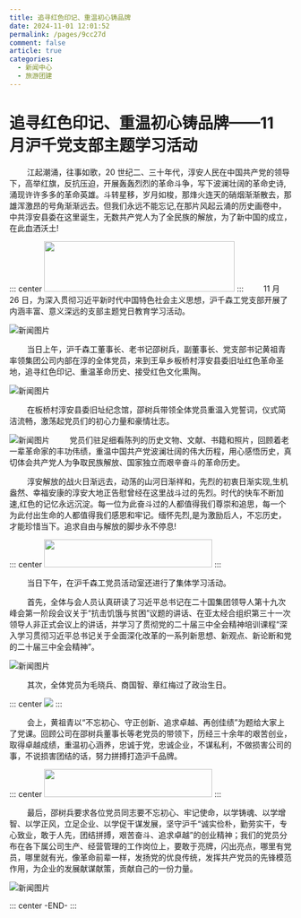 ```yaml
---
title: 追寻红色印记、重温初心铸品牌
date: 2024-11-01 12:01:52
permalink: /pages/9cc27d
comment: false
article: true
categories: 
  - 新闻中心
  - 旅游团建
---
```


# 追寻红色印记、重温初心铸品牌——11 月沪千党支部主题学习活动

&nbsp;&nbsp;&nbsp;&nbsp;&nbsp;&nbsp;&nbsp;&nbsp;江起潮涌，往事如歌，20 世纪二、三十年代，淳安人民在中国共产党的领导下，高举红旗，反抗压迫，开展轰轰烈烈的革命斗争，写下波澜壮阔的革命史诗,涌现许许多多的革命英雄。斗转星移，岁月如梭，那烽火连天的硝烟渐渐散去，那雄浑激昂的号角渐渐远去。但我们永远不能忘记,在那片风起云涌的历史画卷中，中共淳安县委在这里诞生，无数共产党人为了全民族的解放，为了新中国的成立，在此血洒沃土!

::: center
<img src="/news/news001.png" style="width:340px;height:90px;" />
:::
&nbsp;&nbsp;&nbsp;&nbsp;&nbsp;&nbsp;&nbsp;&nbsp;11 月 26 日，为深入贯彻习近平新时代中国特色社会主义思想，沪千森工党支部开展了内涵丰富、意义深远的支部主题党日教育学习活动。
<br/>

![新闻图片](/news/news002.jpg)

&nbsp;&nbsp;&nbsp;&nbsp;&nbsp;&nbsp;&nbsp;&nbsp;当日上午，沪千森工董事长、老书记邵树兵，副董事长、党支部书记黄祖青率领集团公司内部在淳的全体党员，来到王阜乡板桥村淳安县委旧址红色革命圣地，追寻红色印记、重温革命历史、接受红色文化熏陶。
<br/>

![新闻图片](/news/news002.png)

&nbsp;&nbsp;&nbsp;&nbsp;&nbsp;&nbsp;&nbsp;&nbsp;在板桥村淳安县委旧址纪念馆，邵树兵带领全体党员重温入党誓词，仪式简洁流畅，激荡起党员们的初心力量和豪情壮志。
<br/>

![新闻图片](/news/news003.jpg)
&nbsp;&nbsp;&nbsp;&nbsp;&nbsp;&nbsp;&nbsp;&nbsp;党员们驻足细看陈列的历史文物、文献、书籍和照片，回顾着老一辈革命家的丰功伟绩，重温中国共产党波澜壮阔的伟大历程，用心感悟历史，真切体会共产党人为争取民族解放、国家独立而艰辛奋斗的革命历史。

&nbsp;&nbsp;&nbsp;&nbsp;&nbsp;&nbsp;&nbsp;&nbsp;淳安解放的战火日渐远去，动荡的山河日渐祥和，先烈的初衷日渐实现,生机盎然、幸福安康的淳安大地正告慰曾经在这里战斗过的先烈。时代的快车不断加速,红色的记忆永远沉淀。每一位为此奋斗过的人都值得我们尊崇和追思，每一个为此付出生命的人都值得我们感恩和牢记。缅怀先烈,是为激励后人，不忘历史，才能珍惜当下。追求自由与解放的脚步永不停息!

::: center
<img src="/news/news003.png" style="width:300px;height:50px;" />
:::

&nbsp;&nbsp;&nbsp;&nbsp;&nbsp;&nbsp;&nbsp;&nbsp;当日下午，在沪千森工党员活动室还进行了集体学习活动。

&nbsp;&nbsp;&nbsp;&nbsp;&nbsp;&nbsp;&nbsp;&nbsp;首先，全体与会人员认真研读了习近平总书记在二十国集团领导人第十九次峰会第一阶段会议关于“抗击饥饿与贫困”议题的讲话、在亚太经合组织第三十一次领导人非正式会议上的讲话，并学习了贯彻党的二十届三中全会精神培训课程“深入学习贯彻习近平总书记关于全面深化改革的一系列新思想、新观点、新论断和党的二十届三中全会精神”。

![新闻图片](/news/news004.jpg)

&nbsp;&nbsp;&nbsp;&nbsp;&nbsp;&nbsp;&nbsp;&nbsp;其次，全体党员为毛晓兵、商国智、章红梅过了政治生日。

::: center
<img src="/news/news005.jpg" />
:::

&nbsp;&nbsp;&nbsp;&nbsp;&nbsp;&nbsp;&nbsp;&nbsp;会上，黄祖青以“不忘初心、守正创新、追求卓越、再创佳绩”为题给大家上了党课。回顾公司在邵树兵董事长等老党员的带领下，历经三十余年的艰苦创业，取得卓越成绩，重温初心涵养，忠诚于党，忠诚企业，不谋私利，不做损害公司的事，不说损害团结的话，努力拼搏打造沪千品牌。

::: center
<img src="/news/news004.png" style="width:300px;height:50px;" />
:::

&nbsp;&nbsp;&nbsp;&nbsp;&nbsp;&nbsp;&nbsp;&nbsp;最后，邵树兵要求各位党员同志要不忘初心、牢记使命，以学铸魂、以学增智、以学正风，立足企业、以学促干谋发展，坚守沪千“诚实俭朴，勤劳实干，专心致业，敢于人先，团结拼搏，艰苦奋斗、追求卓越”的创业精神；我们的党员分布在各下属公司生产、经营管理的工作岗位上，要敢于亮牌，闪出亮点，哪里有党员，哪里就有光，像革命前辈一样，发扬党的优良传统，发挥共产党员的先锋模范作用，为企业的发展献谋献策，贡献自己的一份力量。

![新闻图片](/news/news006.jpg)

::: center
-END-
:::
